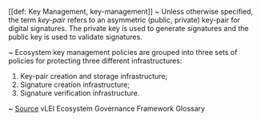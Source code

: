 [[def: Key Management, key-management]]
~ Unless otherwise specified, the term _key-pair_ refers to an asymmetric (public, private) key-pair for digital signatures. The private key is used to generate signatures and the public key is used to validate signatures. 

~ Ecosystem key management policies are grouped into three sets of policies for protecting three different infrastructures:

1. Key-pair creation and storage infrastructure;
2. Signature creation infrastructure;
3. Signature verification infrastructure.

~ [Source](https://www.gleif.org/vlei/introducing-the-vlei-ecosystem-governance-framework/2023-12-15_vlei-egf-v2.0-glossary_v1.3_final.pdf) vLEI Ecosystem Governance Framework Glossary